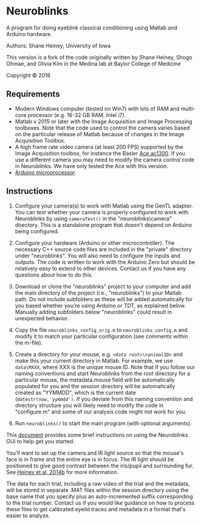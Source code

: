 Neuroblinks 
===========

A program for doing eyeblink classical conditioning using Matlab and Arduino hardware. 

Authors: Shane Heiney, University of Iowa

This version is a fork of the code originally written by Shane Heiney, Shogo Ohmae, and Olivia Kim in the Medina lab at Baylor College of Medicine

Copyright &copy; 2018


Requirements
------------

* Modern Windows computer (tested on Win7) with lots of RAM and multi-core processor (e.g. 16-32 GB RAM, Intel i7).
* Matlab v 2015 or later with the Image Acquisition and Image Processing toolboxes. Note that the code used to control the camera varies based on the particular release of Matlab because of changes in the Image Acquisition Toolbox. 
* A high frame rate video camera (at least 200 FPS) supported by the Image Acquisition toolbox, for instance the Basler [Ace ac1300](https://www.baslerweb.com/en/products/cameras/area-scan-cameras/ace/aca1300-200um/). If you use a different camera you may need to modify the camera control code in Neuroblinks. We have only tested the Ace with this version. 
* [Arduino microprocessor](http://arduino.cc).


Instructions
------------

1. Configure your camera(s) to work with Matlab using the GenTL adapter. You can test whether your camera is properly configured to work with Neuroblinks by using `cameraTest()` in the "neuroblinks\camera" directory. This is a standalone program that doesn't depend on Arduino being configured. 

2. Configure your hardware (Arduino or other microcontroller). The necessary C++ source code files are included in the "private" directory under "neuroblinks". You will also need to configure the inputs and outputs. The code is written to work with the Arduino Zero but should be relatively easy to extend to other devices. Contact us if you have any questions about how to do this. 

3. Download or clone the "neuroblinks" project to your computer and add the main directory of the project (i.e., "neuroblinks") to your Matlab path. Do not include subfolders as these will be added automatically for you based whether you're using Arduino or TDT, as explained below. Manually adding subfolders below "neuroblinks" could result in unexpected behavior. 

4. Copy the file `neuroblinks_config_orig.m` to `neuroblinks_config.m` and modify it to match your particular configuration (see comments within the m-file).

5. Create a directory for your mouse, e.g. `<data root>\<animalID>` and make this your current directory in Matlab. For example, we use `data\MXXX`, where XXX is the unique mouse ID. Note that if you follow our naming conventions and start Neuroblinks from the root directory for a particular mouse, the metadata.mouse field will be automatically populated for you and the session directory will be automatically created as "YYMMDD", which is the current date (`datestr(now,'yymmdd')`. If you deviate from this naming convention and directory structure you will likely need to modify the code in "configure.m" and some of our analysis code might not work for you. 

6. Run `neuroblinks()` to start the main program (with optional arguments).

This [document](https://docs.google.com/document/d/1InIuTQ_H1JthY9_0v9BHR0_naf4_ief3BlzZlXbdtBc/edit?usp=sharing)  provides some brief instructions on using the Neuroblinks GUI to help get you started. 

You'll want to set up the camera and IR light source so that the mouse's face is in frame and the entire eye is in focus. The IR light should be positioned to give good contrast between the iris/pupil and surrounding fur. See [Heiney et al, 2014b](http://www.ncbi.nlm.nih.gov/pubmed/25378152) for more information. 

The data for each trial, including a raw video of the trial and the metadata, will be stored in separate .MAT files within the session directory using the base name that you specify plus an auto-incremented suffix corresponding to the trial number. Contact us if you would like guidance on how to process these files to get calibrated eyelid traces and metadata in a format that's easier to analyze. 